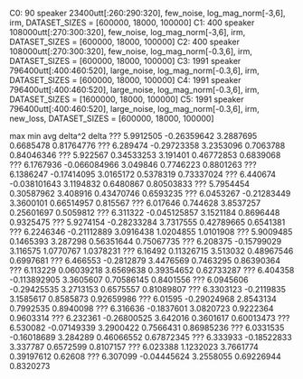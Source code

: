 C0:  90 speaker 23400utt[:260:290:320], few_noise, log_mag_norm[-3,6], irm, DATASET_SIZES = [600000, 18000, 100000]
C1:  400 speaker 108000utt[:270:300:320], few_noise, log_mag_norm[-3,6], irm, DATASET_SIZES = [600000, 18000, 100000]
C2:  400 speaker 108000utt[:270:300:320], few_noise, log_mag_norm[-0.3,6], irm, DATASET_SIZES = [600000, 18000, 100000]
C3:  1991 speaker 796400utt[:400:460:520], large_noise, log_mag_norm[-0.3,6], irm, DATASET_SIZES = [600000, 18000, 100000]
C4:  1991 speaker 796400utt[:400:460:520], large_noise, log_mag_norm[-0.3,6], irm, DATASET_SIZES = [1600000, 18000, 100000]
C5:  1991 speaker 796400utt[:400:460:520], large_noise, log_mag_norm[-0.3,6], irm, new_loss, DATASET_SIZES = [600000, 18000, 100000]







max min avg delta^2 delta
??? 5.9912505 -0.26359642 3.2887695 0.6685478 0.81764776
??? 6.289474 -0.29723358 3.2353096 0.7063788 0.84046346
??? 5.922567 0.34533253 3.191401 0.46772853 0.6839068
??? 6.1767936 -0.066084966 3.049846 0.7746223 0.8801263
??? 6.1386247 -0.17414095 3.0165172 0.5378319 0.73337024
??? 6.440674 -0.038101643 3.1194832 0.6480867 0.80503833
??? 5.7954454 0.30587962 3.408916 0.43470746 0.6593235
??? 6.0453267 -0.21283449 3.3600101 0.66514957 0.815567
??? 6.017646 0.744628 3.8537257 0.25601697 0.5059812
??? 6.311322 -0.045125857 3.1521184 0.8696448 0.9325475
??? 5.9274154 -0.28233284 3.7317555 0.42789665 0.6541381
??? 6.2246346 -0.21112889 3.0916438 1.0204855 1.0101908
??? 5.9009485 0.1465393 3.287298 0.56351644 0.75067735
??? 6.208375 -0.15799029 3.116575 1.0770767 1.0378231
??? 6.16492 0.11326715 3.513032 0.48967546 0.6997681
??? 6.466553 -0.2812879 3.4476569 0.7463295 0.86390364
??? 6.113229 0.06039218 3.6569638 0.39354652 0.62733287
??? 6.404358 -0.113892905 3.3605607 0.70586145 0.8401556
??? 6.0945606 -0.29425535 3.2713153 0.6575557 0.81089807
??? 6.3303123 -0.2119835 3.1585617 0.8585873 0.92659986
??? 6.01595 -0.29024968 2.8543134 0.7992535 0.8940098
??? 6.316636 -0.1837601 3.0820723 0.9222364 0.9603314
??? 6.232361 -0.26800525 3.642016 0.3601617 0.60013473
??? 6.530082 -0.07149339 3.2900422 0.7566431 0.86985236
??? 6.0331535 -0.16018689 3.284289 0.46066552 0.67872345
??? 6.333933 -0.18522833 3.337787 0.6572599 0.8107157
??? 6.023388 1.1232023 3.7661774 0.39197612 0.62608
??? 6.307099 -0.04445624 3.2558055 0.69226944 0.8320273
